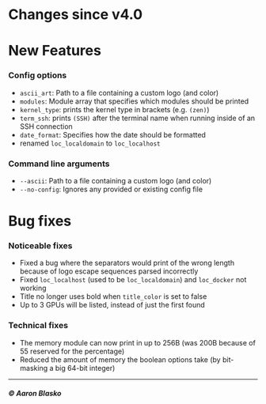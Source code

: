 # Changes since v4.0
# New Features

### Config options
* `ascii_art`: Path to a file containing a custom logo (and color)
* `modules`: Module array that specifies which modules should be printed
* `kernel_type`: prints the kernel type in brackets (e.g. `(zen)`)
* `term_ssh`: prints `(SSH)` after the terminal name when running inside of an SSH connection
* `date_format`: Specifies how the date should be formatted
* renamed `loc_localdomain` to `loc_localhost`

### Command line arguments
* `--ascii`: Path to a file containing a custom logo (and color)
* `--no-config`: Ignores any provided or existing config file


# Bug fixes

### Noticeable fixes
* Fixed a bug where the separators would print of the wrong length because of logo escape sequences parsed incorrectly
* Fixed `loc_localhost` (used to be `loc_localdomain`) and `loc_docker` not working
* Title no longer uses bold when `title_color` is set to false
* Up to 3 GPUs will be listed, instead of just the first found

### Technical fixes
* The memory module can now print in up to 256B (was 200B because of 55 reserved for the percentage)
* Reduced the amount of memory the boolean options take (by bit-masking a big 64-bit integer)

---

##### © Aaron Blasko
